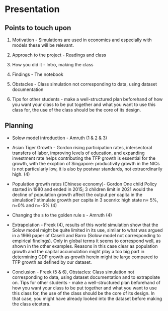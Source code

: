 # Presentation
## Points to touch upon
1. Motivation - Simulations are used in economics and especially with models these will be relevant.

2. Approach to the project - Readings and class

3. How you did it - Intro, making the class

4. Findings - The notebook

5. Obstacles - Class simulation not corresponding to data, using dataset documentation

6. Tips for other students - make a well-structured plan beforehand of how you want your class to be put together and what you want to use this class for, the use of the class should be the core of its design.

## Planning
- Solow model introduction - Amruth (1 & 2 & 3)

- Asian Tiger Growth - Gordon rising participation rates, intersectoral transfers of labor, improving levels of education, and expanding investment rate helps contributing the TFP growth is essential for the growth, with the excption of Singapore: productivity growth in the NICs is not particularly low, it is also by postwar standards, not extraordinarily high. (4)

- Population growth rates (Chinese economy)- Gordon One child Policy started in 1980 and ended in 2015; 3 children limit in 2021 would the decline of population growth affect the output per capita in the simulation? stimulate growth per capita in 3 scenrio: high state n= 5%, n=0% and n=-5% (4)

- Changing the s to the golden rule s - Amruth (4)

- Extrapolation - Freek (4), results of this world simulation show that the Solow model might be quite limited in its use, similar to what was argued in a 1966 paper of Caselli and Barro (Solow model not corresponding to empirical findings). Only in global terms it seems to correspond well, as shown in the other examples. Reasons in this case clear as population growth and the capital accumulation might play a too big part in determining GDP growth as growth herein might be large compared to TFP growth as defined by our dataset.

- Conclusion - Freek (5 & 6), Obstacles: Class simulation not corresponding to data, using dataset documentation and to extrapolate on. Tips for other students - make a well-structured plan beforehand of how you want your class to be put together and what you want to use this class for, the use of the class should be the core of its design. In that case, you might have already looked into the dataset before making the class etcetera.

